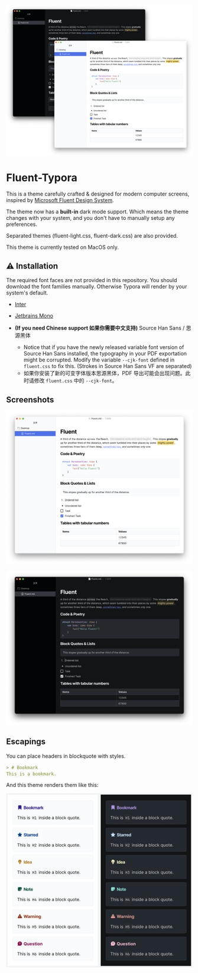 ![fluent](/fluent/fluent.png)

# Fluent-Typora

This is a theme carefully crafted & designed for modern computer screens, inspired by [Microsoft Fluent Design System](https://developer.microsoft.com/en-us/fluentui#/).

The theme now has a **built-in** dark mode support. Which means the theme changes with your system, and you don't have to manually setup any preferences.

Separated themes (fluent-light.css, fluent-dark.css) are also provided.

This theme is currently tested on MacOS only.

## ⚠ Installation

The required font faces are not provided in this repository. You should download the font families manually. Otherwise Typora will render by your system's default.

- [Inter](https://github.com/rsms/inter/)
- [Jetbrains Mono](https://www.jetbrains.com/lp/mono/)

- **(If you need Chinese support 如果你需要中文支持)**  Source Han Sans / 思源黑体 
    - Notice that if you have the newly released variable font version of Source Han Sans installed, the typography in your PDF exportation might be corrupted. Modify the variable `--cjk-font` defined in `fluent.css` to fix this. (Strokes in Source Han Sans VF are separated) 
    - 如果你安装了新的可变字体版本思源黑体，PDF 导出可能会出现问题。此时请修改 `fluent.css` 中的 `--cjk-font`。

## Screenshots

![fluent light](/fluent/fluent-light.png)

![fluent dark](/fluent/fluent-dark.png)

## Escapings

You can place headers in blockquote with styles. 

```markdown
> # Bookmark
This is a bookmark.
```

And this theme renders them like this: 

![fluent escaping](/fluent/escaping.png)